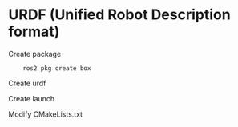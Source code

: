 # URDF (Unified Robot Description format)

Create package
```
    ros2 pkg create box
```


Create urdf


Create launch


Modify CMakeLists.txt
```
```